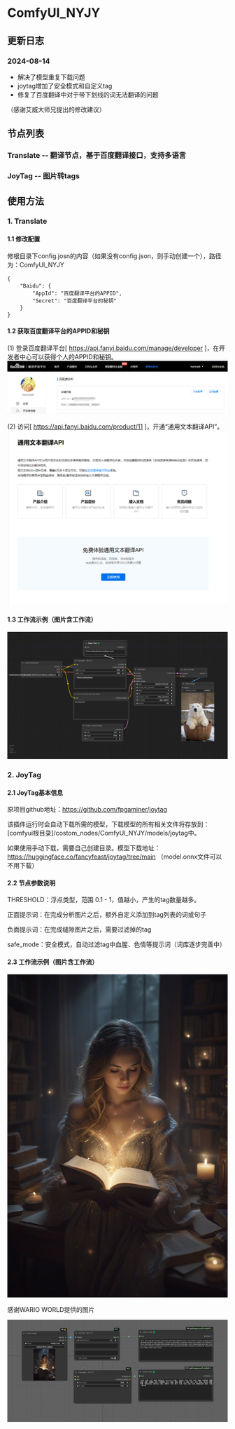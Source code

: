 # ComfyUI_NYJY
## 更新日志
### 2024-08-14
- 解决了模型重复下载问题
- joytag增加了安全模式和自定义tag
- 修复了百度翻译中对于带下划线的词无法翻译的问题

（感谢艾威大师兄提出的修改建议）

## 节点列表
### Translate -- 翻译节点，基于百度翻译接口，支持多语言
### JoyTag -- 图片转tags

## 使用方法
### 1. Translate
#### 1.1 修改配置
修根目录下config.josn的内容（如果没有config.json，则手动创建一个），路径为：ComfyUI_NYJY
```
{
    "Baidu": {
        "AppId": "百度翻译平台的APPID",
        "Secret": "百度翻译平台的秘钥"
    }
}
```

#### 1.2 获取百度翻译平台的APPID和秘钥
(1) 登录百度翻译平台[ https://api.fanyi.baidu.com/manage/developer ]，在开发者中心可以获得个人的APPID和秘钥。
![alt text](docs/images/userinfo.png)

(2) 访问[ https://api.fanyi.baidu.com/product/11 ]，开通“通用文本翻译API”。
![alt text](docs/images/api_service.png)

#### 1.3 工作流示例（图片含工作流）
![alt text](docs/images/workflow-translate.png)

### 2. JoyTag
#### 2.1 JoyTag基本信息
原项目github地址：https://github.com/fpgaminer/joytag

该插件运行时会自动下载所需的模型，下载模型的所有相关文件将存放到：[comfyui根目录]/costom_nodes/ComfyUI_NYJY/models/joytag中。

如果使用手动下载，需要自己创建目录。模型下载地址：https://huggingface.co/fancyfeast/joytag/tree/main （model.onnx文件可以不用下载）

#### 2.2 节点参数说明

THRESHOLD：浮点类型，范围 0.1 - 1，值越小，产生的tag数量越多。

正面提示词：在完成分析图片之后，额外自定义添加到tag列表的词或句子

负面提示词：在完成缝隙图片之后，需要过滤掉的tag

safe_mode：安全模式，自动过滤tag中血腥、色情等提示词（词库逐步完善中）

#### 2.3 工作流示例（图片含工作流）

![alt text](docs/images/image1.png)

感谢WARIO WORLD提供的图片

![alt text](docs/images/workflow-joytag.png)

